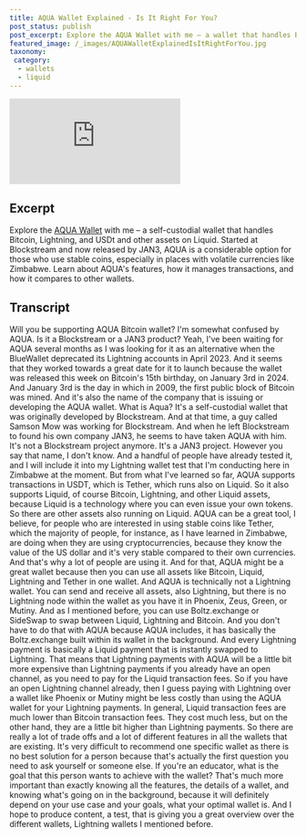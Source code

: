 ```yaml
---
title: AQUA Wallet Explained - Is It Right For You?
post_status: publish
post_excerpt: Explore the AQUA Wallet with me – a wallet that handles Bitcoin, Lightning, and USDT and other assets on Liquid. 
featured_image: /_images/AQUAWalletExplainedIsItRightForYou.jpg
taxonomy:
 category:
  - wallets
  - liquid
---
```


<iframe src="https://player.vimeo.com/video/1019658917?badge=0&amp;autopause=0&amp;player_id=0&amp;app_id=58479" frameborder="0" allow="autoplay; fullscreen; picture-in-picture; clipboard-write; encrypted-media" title="AQUA Wallet Explained: Is It Right For You？"></iframe>

<div style="margin-bottom:30px;"></div>

## Excerpt

Explore the [AQUA Wallet](https://aquawallet.io/) with me – a self-custodial wallet that handles Bitcoin, Lightning, and USDt and other assets on Liquid. Started at Blockstream and now released by JAN3, AQUA is a considerable option for those who use stable coins, especially in places with volatile currencies like Zimbabwe. Learn about AQUA's features, how it manages transactions, and how it compares to other wallets.

## Transcript

Will you be supporting AQUA Bitcoin wallet? I'm somewhat confused by AQUA. Is it a Blockstream or a JAN3 product? Yeah, I've been waiting for AQUA several months as I was looking for it as an alternative when the BlueWallet deprecated its Lightning accounts in April 2023. And it seems that they worked towards a great date for it to launch because the wallet was released this week on Bitcoin's 15th birthday, on January 3rd in 2024. And January 3rd is the day in which in 2009, the first public block of Bitcoin was mined. And it's also the name of the company that is issuing or developing the AQUA wallet. What is Aqua? It's a self-custodial wallet that was originally developed by Blockstream. And at that time, a guy called Samson Mow was working for Blockstream. And when he left Blockstream to found his own company JAN3, he seems to have taken AQUA with him. It's not a Blockstream project anymore. It's a JAN3 project. However you say that name, I don't know. And a handful of people have already tested it, and I will include it into my Lightning wallet test that I'm conducting here in Zimbabwe at the moment. But from what I've learned so far, AQUA supports transactions in USDT, which is Tether, which runs also on Liquid. So it also supports Liquid, of course Bitcoin, Lightning, and other Liquid assets, because Liquid is a technology where you can even issue your own tokens. So there are other assets also running on Liquid. AQUA can be a great tool, I believe, for people who are interested in using stable coins like Tether, which the majority of people, for instance, as I have learned in Zimbabwe, are doing when they are using cryptocurrencies, because they know the value of the US dollar and it's very stable compared to their own currencies. And that's why a lot of people are using it. And for that, AQUA might be a great wallet because then you can use all assets like Bitcoin, Liquid, Lightning and Tether in one wallet. And AQUA is technically not a Lightning wallet. You can send and receive all assets, also Lightning, but there is no Lightning node within the wallet as you have it in Phoenix, Zeus, Green, or Mutiny. And as I mentioned before, you can use Boltz.exchange or SideSwap to swap between Liquid, Lightning and Bitcoin. And you don't have to do that with AQUA because AQUA includes, it has basically the Boltz.exchange built within its wallet in the background. And every Lightning payment is basically a Liquid payment that is instantly swapped to Lightning. That means that Lightning payments with AQUA will be a little bit more expensive than Lightning payments if you already have an open channel, as you need to pay for the Liquid transaction fees. So if you have an open Lightning channel already, then I guess paying with Lightning over a wallet like Phoenix or Mutiny might be less costly than using the AQUA wallet for your Lightning payments. In general, Liquid transaction fees are much lower than Bitcoin transaction fees. They cost much less, but on the other hand, they are a little bit higher than Lightning payments. So there are really a lot of trade offs and a lot of different features in all the wallets that are existing. It's very difficult to recommend one specific wallet as there is no best solution for a person because that's actually the first question you need to ask yourself or someone else. If you're an educator, what is the goal that this person wants to achieve with the wallet? That's much more important than exactly knowing all the features, the details of a wallet, and knowing what's going on in the background, because it will definitely depend on your use case and your goals, what your optimal wallet is. And I hope to produce content, a test, that is giving you a great overview over the different wallets, Lightning wallets I mentioned before.
